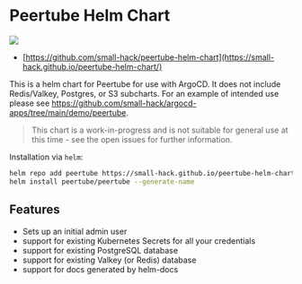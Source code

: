 # Peertube Helm Chart
<a href="https://github.com/small-hack/peertube-helm-chart/releases"><img src="https://img.shields.io/github/v/release/small-hack/peertube-helm-chart?style=plastic&labelColor=blue&color=green&logo=GitHub&logoColor=white"></a>

- [https://github.com/small-hack/peertube-helm-chart](https://small-hack.github.io/peertube-helm-chart/)

This is a helm chart for Peertube for use with ArgoCD. It does not include Redis/Valkey, Postgres, or S3 subcharts.
For an example of intended use please see https://github.com/small-hack/argocd-apps/tree/main/demo/peertube.

> This chart is a work-in-progress and is not suitable for general use at this time - see the open issues for further information.

Installation via `helm`:
```bash
helm repo add peertube https://small-hack.github.io/peertube-helm-chart/
helm install peertube/peertube --generate-name
```

## Features

- Sets up an initial admin user
- support for existing Kubernetes Secrets for all your credentials
- support for existing PostgreSQL database
- support for existing Valkey (or Redis) database
- support for docs generated by helm-docs
